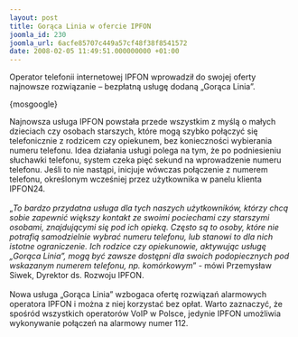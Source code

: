 ```yaml
---
layout: post
title: Gorąca Linia w ofercie IPFON
joomla_id: 230
joomla_url: 6acfe85707c449a57cf48f38f8541572
date: 2008-02-05 11:49:51.000000000 +01:00
---
```

Operator telefonii internetowej IPFON wprowadził do swojej oferty najnowsze rozwiązanie &ndash; bezpłatną usługę dodaną &bdquo;Gorąca Linia&rdquo;.<p>{mosgoogle}</p><p>Najnowsza usługa IPFON powstała przede wszystkim z myślą o małych dzieciach czy osobach starszych, kt&oacute;re mogą szybko połączyć się telefonicznie z rodzicem czy opiekunem, bez konieczności wybierania numeru telefonu. Idea działania usługi polega na tym, że po podniesieniu słuchawki telefonu, system czeka pięć sekund na wprowadzenie numeru telefonu. Jeśli to nie nastąpi, inicjuje w&oacute;wczas połączenie z numerem telefonu, określonym wcześniej przez użytkownika w panelu klienta IPFON24.<br /><br />&bdquo;<em>To bardzo przydatna usługa dla tych naszych użytkownik&oacute;w, kt&oacute;rzy chcą sobie zapewnić większy kontakt ze swoimi pociechami czy starszymi osobami, znajdującymi się pod ich opieką. Często są to osoby, kt&oacute;re nie potrafią samodzielnie wybrać numeru telefonu, lub stanowi to dla nich istotne ograniczenie. Ich rodzice czy opiekunowie, aktywując usługę &bdquo;Gorąca Linia&rdquo;, mogą być zawsze dostępni dla swoich podopiecznych pod wskazanym numerem telefonu, np. kom&oacute;rkowym</em>&rdquo; - m&oacute;wi Przemysław Siwek, Dyrektor ds. Rozwoju IPFON.<br /><br />Nowa usługa &bdquo;Gorąca Linia&rdquo; wzbogaca ofertę rozwiązań alarmowych operatora IPFON i można z niej korzystać bez opłat. Warto zaznaczyć, że spośr&oacute;d wszystkich operator&oacute;w VoIP w Polsce, jedynie IPFON umożliwia wykonywanie połączeń na alarmowy numer 112. </p>
